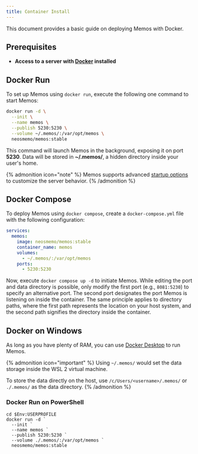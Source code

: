 ```yaml
---
title: Container Install
---
```


This document provides a basic guide on deploying Memos with Docker.

## Prerequisites

- **Access to a server with [Docker](https://www.docker.com) installed**

## Docker Run

To set up Memos using `docker run`, execute the following one command to start Memos:

```bash
docker run -d \
  --init \
  --name memos \
  --publish 5230:5230 \
  --volume ~/.memos/:/var/opt/memos \
  neosmemo/memos:stable
```

This command will launch Memos in the background, exposing it on port **5230**. Data will be stored in **~/.memos/**, a hidden directory inside your user's home.

{% admonition icon="note" %}
 Memos supports advanced [startup options](/docs/install/startup-options) to customize the server behavior.
{% /admonition %}

## Docker Compose

To deploy Memos using `docker compose`, create a `docker-compose.yml` file with the following configuration:

```yaml
services:
  memos:
    image: neosmemo/memos:stable
    container_name: memos
    volumes:
      - ~/.memos/:/var/opt/memos
    ports:
      - 5230:5230
```

Now, execute `docker compose up -d` to initiate Memos. While editing the port and data directory is possible, only modify the first port (e.g., `8081:5230`) to specify an alternative port. The second port designates the port Memos is listening on inside the container. The same principle applies to directory paths, where the first path represents the location on your host system, and the second path signifies the directory inside the container.

## Docker on Windows

As long as you have plenty of RAM, you can use [Docker Desktop](https://www.docker.com/products/docker-desktop/) to run Memos.

{% admonition icon="important" %}
Using `~/.memos/` would set the data storage inside the WSL 2 virtual machine.

To store the data directly on the host, use `/c/Users/<username>/.memos/` or `./.memos/` as the data directory.
{% /admonition %}

### Docker Run on PowerShell

```
cd $Env:USERPROFILE
docker run -d `
  --init `
  --name memos `
  --publish 5230:5230 `
  --volume ./.memos/:/var/opt/memos `
  neosmemo/memos:stable
```
